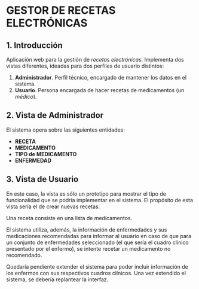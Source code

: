 # GESTOR DE RECETAS ELECTRÓNICAS

## 1. Introducción

Aplicación web para la gestión de *recetas electrónicas*. Implementa dos vistas diferentes, ideadas para dos perfiles de usuario distintos:

1. **Administrador**. Perfil técnico, encargado de mantener los datos en el sistema.
2. **Usuario**. Persona encargada de hacer recetas de medicamentos (un *médico*).


## 2. Vista de Administrador

El sistema opera sobre las siguientes entidades:

+ **RECETA**
+ **MEDICAMENTO**
+ **TIPO de MEDICAMENTO**
+ **ENFERMEDAD**


## 3. Vista de Usuario

En este caso, la vista es sólo un prototipo para mostrar el tipo de funcionalidad que se podría implementar en el sistema. El propósito de esta vista sería el de crear nuevas recetas.

Una receta consiste en una lista de medicamentos.

El sistema utiliza, además, la información de enfermedades y sus medicaciones recomendadas para informar al usuario en caso de que para un conjunto de enfermedades seleccionado (el que sería el cuadro clínico presentado por el enfermo), se intente recetar un medicamento no recomendado.

Quedaría pendiente extender el sistema para poder incluir información de los enfermos con sus respectivos cuadros clínicos. Una vez extendido el sistema, se debería replantear la interfaz.

